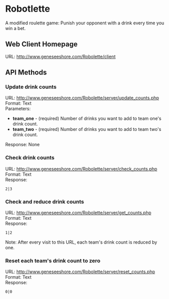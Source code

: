 # Robotlette

A modified roulette game: Punish your opponent with a drink every time you win a bet.

## Web Client Homepage

URL: http://www.geneseeshore.com/Robolette/client

## API Methods

### Update drink counts

URL: http://www.geneseeshore.com/Robolette/server/update_counts.php  
Format: Text	
Parameters:	

+ **team_one** - (required) Number of drinks you want to add to team one's drink count.
+ **team_two** - (required) Number of drinks you want to add to team two's drink count.

Response: None

### Check drink counts

URL: http://www.geneseeshore.com/Robolette/server/check_counts.php  
Format: Text	
Response:	
```
2|3
```

### Check and reduce drink counts

URL: http://www.geneseeshore.com/Robolette/server/get_counts.php  
Format: Text	
Response:	
```
1|2
```
Note: After every visit to this URL, each team's drink count is reduced by one.

### Reset each team's drink count to zero

URL: http://www.geneseeshore.com/Robolette/server/reset_counts.php  
Format: Text	
Response:	
```
0|0
```